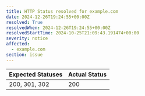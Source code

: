 ```yaml
---
title: HTTP Status resolved for example.com
date: 2024-12-26T19:24:55+00:00Z
resolved: True
resolvedWhen: 2024-12-26T19:24:55+00:00Z
resolvedStartTime: 2024-10-25T21:09:43.191474+00:00
severity: notice
affected:
  - example.com
section: issue
---
```


| Expected Statuses | Actual Status  |
|-------------------|----------------|
| 200, 301, 302 | 200 |
